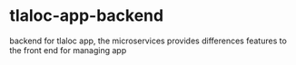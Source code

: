 # tlaloc-app-backend
backend for tlaloc app, the microservices provides differences features to the front end for managing app
